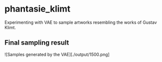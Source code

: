 # phantasie_klimt
Experimenting with VAE to sample artworks resembling the works of Gustav Klimt.

## Final sampling result

![Samples generated by the VAE][./output/1500.png]
